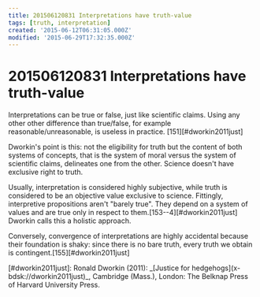 ```yaml
---
title: 201506120831 Interpretations have truth-value
tags: [truth, interpretation]
created: '2015-06-12T06:31:05.000Z'
modified: '2015-06-29T17:32:35.000Z'
---
```


# 201506120831 Interpretations have truth-value

Interpretations can be true or false, just like scientific claims. Using any other other difference than true/false, for example reasonable/unreasonable, is useless in practice. \[151\]\[#dworkin2011just\]

Dworkin's point is this: not the eligibility for truth but the content of both systems of concepts, that is the system of moral versus the system of scientific claims, delineates one from the other. Science doesn't have exclusive right to truth.

Usually, interpretation is considered highly subjective, while truth is considered to be an objective value exclusive to science. Fittingly, interpretive propositions aren't "barely true". They depend on a system of values and are true only in respect to them.\[153--4\][#dworkin2011just]   Dworkin calls this a holistic approach.

Conversely, convergence of interpretations are highly accidental because their foundation is shaky: since there is no bare truth, every truth we obtain is contingent.\[155\]\[#dworkin2011just\]

\[#dworkin2011just\]: Ronald Dworkin (2011): \_\[Justice for hedgehogs\](x-bdsk://dworkin2011just)\_, Cambridge (Mass.), London: The Belknap Press of Harvard University Press.
